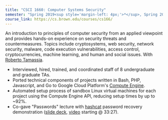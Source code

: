 ```yaml
---
title: "CSCI 1660: Computer Systems Security"
semester: "Spring 2019<sup style='margin-left: 4px;'>*</sup>, Spring 2020<sup style='margin-left: 4px;'>*</sup>"
course_link: https://cs.brown.edu/courses/cs166/
---
```


An introduction to principles of computer security from an applied viewpoint and provides hands-on experience on security threats and countermeasures. Topics include cryptosystems, web security, network security, malware, code execution vulnerabilities, access control, cryptocurrencies, machine learning, and human and social issues. With [Roberto Tamassia](http://cs.brown.edu/people/rtamassi/).

* Interviewed, hired, trained, and coordinated staff of 8 undergraduate and graduate TAs.
* Ported technical components of projects written in Bash, PHP, Javascript, and Go to Google Cloud Platform's [Compute Engine](https://cloud.google.com/compute/).
* Automated setup process of sandbox Linux virtual machines for each project using the Compute Engine API, reducing setup times by up to ~92%.
* Co-gave "Passwords" lecture with [hashcat](https://hashcat.net/wiki/) password recovery demonstration ([slide deck](https://drive.google.com/file/d/1SmFbqI6iBj8vBhsmP1QCWjczAPojyqkA/view), [video](https://youtu.be/15sfZNWBO7Y?t=2007) starting @ 33:27).
